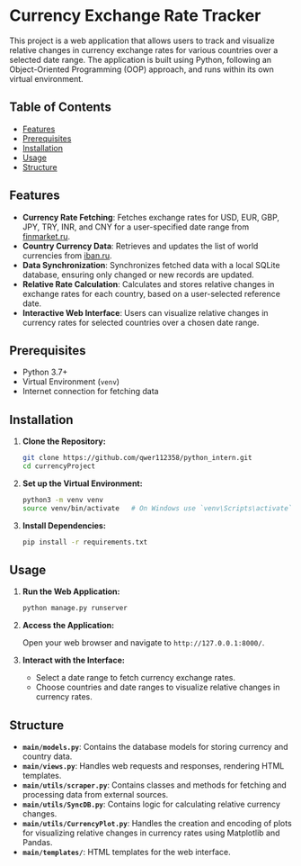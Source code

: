 # Currency Exchange Rate Tracker

This project is a web application that allows users to track and visualize relative changes in currency exchange rates for various countries over a selected date range. The application is built using Python, following an Object-Oriented Programming (OOP) approach, and runs within its own virtual environment.

## Table of Contents

- [Features](#features)
- [Prerequisites](#prerequisites)
- [Installation](#installation)
- [Usage](#usage)
- [Structure](#structure)

## Features

- **Currency Rate Fetching**: Fetches exchange rates for USD, EUR, GBP, JPY, TRY, INR, and CNY for a user-specified date range from [finmarket.ru](https://www.finmarket.ru).
- **Country Currency Data**: Retrieves and updates the list of world currencies from [iban.ru](https://www.iban.ru/currency-codes).
- **Data Synchronization**: Synchronizes fetched data with a local SQLite database, ensuring only changed or new records are updated.
- **Relative Rate Calculation**: Calculates and stores relative changes in exchange rates for each country, based on a user-selected reference date.
- **Interactive Web Interface**: Users can visualize relative changes in currency rates for selected countries over a chosen date range.

## Prerequisites

- Python 3.7+
- Virtual Environment (`venv`)
- Internet connection for fetching data

## Installation

1. **Clone the Repository:**

    ```bash
    git clone https://github.com/qwer112358/python_intern.git
    cd currencyProject
    ```

2. **Set up the Virtual Environment:**

    ```bash
    python3 -m venv venv
    source venv/bin/activate   # On Windows use `venv\Scripts\activate`
    ```

3. **Install Dependencies:**

    ```bash
    pip install -r requirements.txt
    ```

## Usage

1. **Run the Web Application:**

    ```bash
    python manage.py runserver
    ```

2. **Access the Application:**

   Open your web browser and navigate to `http://127.0.0.1:8000/`.

3. **Interact with the Interface:**
   - Select a date range to fetch currency exchange rates.
   - Choose countries and date ranges to visualize relative changes in currency rates.

## Structure

- **`main/models.py`**: Contains the database models for storing currency and country data.
- **`main/views.py`**: Handles web requests and responses, rendering HTML templates.
- **`main/utils/scraper.py`**: Contains classes and methods for fetching and processing data from external sources.
- **`main/utils/SyncDB.py`**: Contains logic for calculating relative currency changes.
- **`main/utils/CurrencyPlot.py`**: Handles the creation and encoding of plots for visualizing relative changes in currency rates using Matplotlib and Pandas.
- **`main/templates/`**: HTML templates for the web interface.
